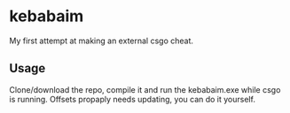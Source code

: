 # kebabaim
 My first attempt at making an external csgo cheat.


## Usage
Clone/download the repo, compile it and run the kebabaim.exe while csgo is running.
Offsets propaply needs updating, you can do it yourself.
